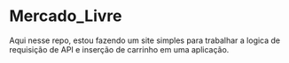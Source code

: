 # Mercado_Livre
Aqui nesse repo, estou fazendo um site simples para trabalhar a logica de requisição de API e inserção de carrinho em uma aplicação.
